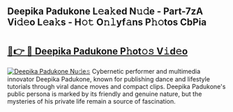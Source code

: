 ## Deepika Padukone L𝚎a𝚔ed N𝚞𝚍e - Part-7zA Vi𝚍𝚎o L𝚎a𝚔s - H𝚘𝚝 O𝚗𝚕yf𝚊ns P𝚑𝚘tos CbPia

# <h2><a href="http://kfdg71.oniu.top/?m=Deepika+Padukone">🔗👉 🔴 Deepika Padukone P𝚑ot𝚘𝚜 V𝚒d𝚎o</a></h2>

[![Deepika Padukone Nu𝚍e𝚜](https://i.imgur.com/0qMVB7G.gif)](http://kfdg71.oniu.top/?m=Deepika+Padukone)
Cybernetic performer and multimedia innovator Deepika Padukone, known for publishing dance and lifestyle tutorials through viral dance moves and compact clips. Deepika Padukone's public persona is marked by its friendly and genuine nature, but the mysteries of his private life remain a source of fascination.  
